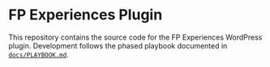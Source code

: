 # FP Experiences Plugin

This repository contains the source code for the FP Experiences WordPress plugin. Development follows the phased playbook documented in [`docs/PLAYBOOK.md`](docs/PLAYBOOK.md).
